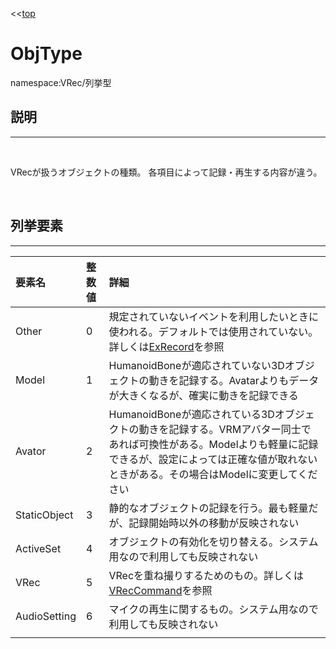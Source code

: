 <<[top](VRec.md)
# **ObjType**
namespace:VRec/列挙型

## **説明**
---
<br>

VRecが扱うオブジェクトの種類。
各項目によって記録・再生する内容が違う。

<br>

## **列挙要素**
---
|要素名|整数値|詳細|
|:--|:--|:--|
|Other|0|規定されていないイベントを利用したいときに使われる。デフォルトでは使用されていない。詳しくは[ExRecord](ExRecord.md)を参照|
|Model|1|HumanoidBoneが適応されていない3Dオブジェクトの動きを記録する。Avatarよりもデータが大きくなるが、確実に動きを記録できる|
|Avator|2|HumanoidBoneが適応されている3Dオブジェクトの動きを記録する。VRMアバター同士であれば可換性がある。Modelよりも軽量に記録できるが、設定によっては正確な値が取れないときがある。その場合はModelに変更してください|
|StaticObject|3|静的なオブジェクトの記録を行う。最も軽量だが、記録開始時以外の移動が反映されない|
|ActiveSet|4|オブジェクトの有効化を切り替える。システム用なので利用しても反映されない|
|VRec|5|VRecを重ね撮りするためのもの。詳しくは[VRecCommand](VRecCommand)を参照|
|AudioSetting|6|マイクの再生に関するもの。システム用なので利用しても反映されない|
||||

<br>